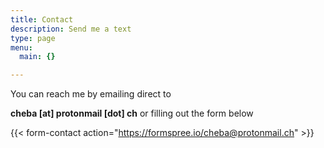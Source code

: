 ```yaml
---
title: Contact
description: Send me a text
type: page
menu:
  main: {}

---
```


You can reach me by emailing direct to 

**cheba [at] protonmail [dot] ch** or filling out the form below

{{< form-contact action="https://formspree.io/cheba@protonmail.ch"  >}}
